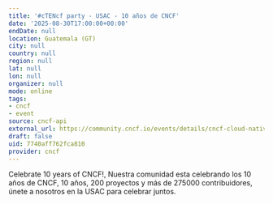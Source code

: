```yaml
---
title: '#cTENcf party - USAC - 10 años de CNCF'
date: '2025-08-30T17:00:00+00:00'
endDate: null
location: Guatemala (GT)
city: null
country: null
region: null
lat: null
lon: null
organizer: null
mode: online
tags:
- cncf
- event
source: cncf-api
external_url: https://community.cncf.io/events/details/cncf-cloud-native-guatemala-presents-ctencf-party-usac-10-anos-de-cncf/
draft: false
uid: 7740aff762fca810
provider: cncf
---
```

Celebrate 10 years of CNCF!, Nuestra comunidad esta celebrando los 10 años de CNCF, 10 años, 200 proyectos y más de 275000 contribuidores, únete a nosotros en la USAC para celebrar juntos.
